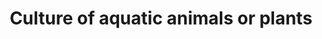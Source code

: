 ---
title: Culture of aquatic animals or plants
longTitle: 'Culture of aquatic animals or plants.'
tags:
- gccommon
scopeNote:
- "[[Aquaculture]]"
---